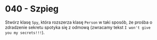 # 040 - Szpieg

Stwórz klasę `Spy`, która rozszerza klasę `Person` w taki sposób, że prośba o zdradzenie sekretu
spotyka się z odmową (zwracamy tekst `I won't give you my secrets!!!`).
